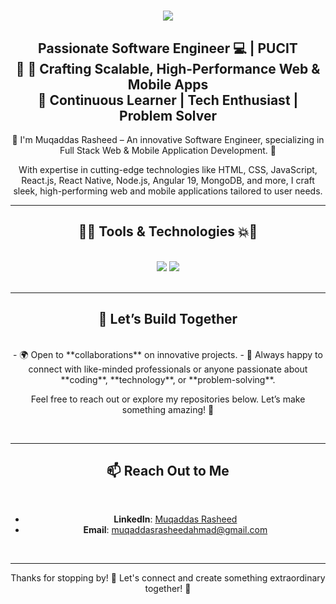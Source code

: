 <h1 align="center">
    <img src="https://readme-typing-svg.herokuapp.com/?font=Righteous&color=7e15f7&random=falsesize=35&center=true&vCenter=true&width=500&height=70&duration=2000&lines=Hi+There!+👋;+I'm+Muqaddas+Rasheed+👨🏻‍💻;" />
</h1>

<h2 align="center">Passionate Software Engineer 💻 | PUCIT<br>
 🌱 🔧 Crafting Scalable, High-Performance Web & Mobile Apps <br>
🌱 Continuous Learner | Tech Enthusiast | Problem Solver

</h2>

<div align="center">  
🌱 I'm Muqaddas Rasheed – An innovative Software Engineer, specializing in Full Stack Web & Mobile Application Development. 🚀

With expertise in cutting-edge technologies like HTML, CSS, JavaScript, React.js, React Native, Node.js, Angular 19, MongoDB, and more, I craft sleek, high-performing web and mobile applications tailored to user needs.

 </div>

---
<h2 align="center">🚀💥 Tools & Technologies 💥🚀</h2>
<br/>
<div align="center">
    <img src="https://skillicons.dev/icons?i=react,angular,javascript,nodejs,vscode,github,tailwind,git,linux,docker,kubernetes,gitlab,azure" />
    <img src="https://skillicons.dev/icons?i=css,postgresql,supabase,html,firebase,mongodb,nextjs,mysql,php,laravel" /><br>
</div>

<br/>

---
<h2 align="center">🤝 Let’s Build Together</h2>
<br>
<div align="center">
- 🌍 Open to **collaborations** on innovative projects.
- 💬 Always happy to connect with like-minded professionals or anyone passionate about **coding**, **technology**, or **problem-solving**.

Feel free to reach out or explore my repositories below. Let’s make something amazing! 🌟
</div>

<br/>

---
<h2 align="center">📫 Reach Out to Me</h2>
<br>
<div align="center">
    
- **LinkedIn**: [Muqaddas Rasheed](https://www.linkedin.com/in/muqaddas-rasheed-480b89247/)
- **Email**: [muqaddasrasheedahmad@gmail.com](mailto:your-email@example.com)
</div>

<br/>

---
<div align="center">
Thanks for stopping by! 🚀 
Let's connect and create something extraordinary together! 🎉
</div>

